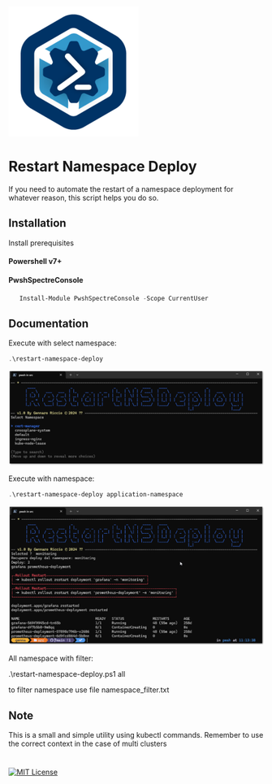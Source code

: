 ![Logo](./asset/logo2.png)

# Restart Namespace Deploy

If you need to automate the restart of a namespace deployment for whatever reason, this script helps you do so.

## Installation

Install prerequisites

#### Powershell v7+
#### PwshSpectreConsole
```powershell
   Install-Module PwshSpectreConsole -Scope CurrentUser  
```

## Documentation

Execute with select namespace:

```powershell
.\restart-namespace-deploy 
```
![Img](./asset/img01.png)

Execute with namespace:

```powershell
.\restart-namespace-deploy application-namespace
```
![Img](./asset/img02.png)

All namespace with filter:

.\restart-namespace-deploy.ps1 all

to filter namespace use file namespace_filter.txt

## Note
This is a small and simple utility using kubectl commands. Remember to use the correct context in the case of multi clusters

# 

[![MIT License](https://img.shields.io/badge/License-MIT-green.svg)](https://choosealicense.com/licenses/mit/)



